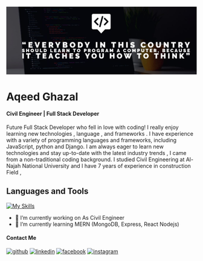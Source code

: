 ![Civil Engineer  | Full Stack Developer ](https://github.com/AqeedGhazal/AqeedGhazal/blob/main/Capture.JPG)

# Aqeed Ghazal
#### Civil Engineer | Full Stack Developer 

Future Full Stack Developer who fell in love with coding! I really enjoy learning new technologies , language , and frameworks . I have experience with a variety of programming languages and frameworks, including JavaScript, python and Django. I am always eager to learn new technologies and stay up-to-date with the latest industry trends , I came from a non-traditional coding background. I studied Civil Engineering at Al-Najah National University and I have 7 years of experience in construction Field , 

## Languages and Tools

[![My Skills](https://skillicons.dev/icons?i=js,html,css,aws,bootstrap,discord,django,flask,git,github,mysql,py,sqlite,vscode, )](https://skillicons.dev)


- 🔭 I’m currently working on As Civil Engineer  
- 🌱 I’m currently learning MERN (MongoDB, Express, React Nodejs) 



#### Contact Me 

[<img src='https://cdn.jsdelivr.net/npm/simple-icons@3.0.1/icons/github.svg' alt='github' height='40'>](https://github.com/AqeedGhazal)  [<img src='https://cdn.jsdelivr.net/npm/simple-icons@3.0.1/icons/linkedin.svg' alt='linkedin' height='40'>](https://www.linkedin.com/in/aqeedghazal/)  [<img src='https://cdn.jsdelivr.net/npm/simple-icons@3.0.1/icons/facebook.svg' alt='facebook' height='40'>](https://www.facebook.com/aqeedgazal)  [<img src='https://cdn.jsdelivr.net/npm/simple-icons@3.0.1/icons/instagram.svg' alt='instagram' height='40'>](https://www.instagram.com/aqeedghazal/) 

